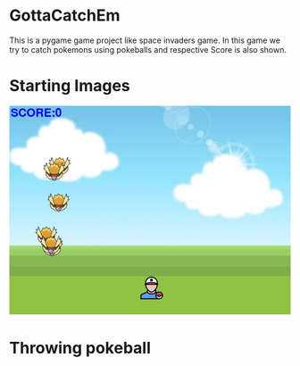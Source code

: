 # GottaCatchEm
This is  a pygame game project like space invaders game. In this game we try to catch pokemons using pokeballs and respective Score is also shown.

#  Starting Images 

![ScreenShot of Starting of Game ](https://github.com/MrInfaith/GottaCatchEm/blob/main/Screenshot%202023-08-17%20181414.jpg)

# Throwing pokeball 



